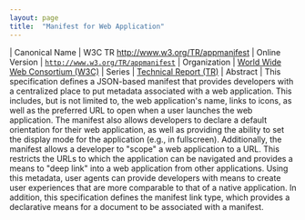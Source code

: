 ```yaml
---
layout: page
title:  "Manifest for Web Application"
---
```


| Canonical Name | W3C TR http://www.w3.org/TR/appmanifest
| Online Version | [`http://www.w3.org/TR/appmanifest`](http://www.w3.org/TR/appmanifest)
| Organization | [World Wide Web Consortium (W3C)](..)
| Series | [Technical Report (TR)](.)
| Abstract | This specification defines a JSON-based manifest that provides developers with a centralized place to put metadata associated with a web application. This includes, but is not limited to, the web application's name, links to icons, as well as the preferred URL to open when a user launches the web application. The manifest also allows developers to declare a default orientation for their web application, as well as providing the ability to set the display mode for the application (e.g., in fullscreen). Additionally, the manifest allows a developer to "scope" a web application to a URL. This restricts the URLs to which the application can be navigated and provides a means to "deep link" into a web application from other applications. Using this metadata, user agents can provide developers with means to create user experiences that are more comparable to that of a native application. In addition, this specification defines the manifest link type, which provides a declarative means for a document to be associated with a manifest.